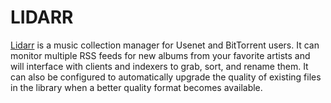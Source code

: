 # LIDARR

[Lidarr](https://lidarr.audio/) is a music collection manager for Usenet and BitTorrent users. It can monitor multiple
RSS feeds for new albums from your favorite artists and will interface with clients and indexers
to grab, sort, and rename them. It can also be configured to automatically upgrade the quality
of existing files in the library when a better quality format becomes available.
